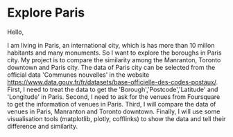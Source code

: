 # Explore Paris

Hello,

I am living in Paris, an international city, which is has more than 10 millon habitants and many monuments. 
So I want to explore the boroughs in Paris city. 
My project is to compare the similarity among the Manranton, Toronto downtown and Paris city.
The data of Paris city can be selected from the official data 'Communes nouvelles' in the website
https://www.data.gouv.fr/fr/datasets/base-officielle-des-codes-postaux/.
First, I need to treat the data to get the 'Borough','Postcode','Latitude' and 'Longitude' in Paris.
Second, I need to ask for the venues from Foursquare to get the information of venues in Paris.
Third, I will compare the data of venues in Paris, Manranton and Toronto downtown.
Finally, I will use some visualisation tools (matplotlib, plotly, cofflinks) to show the data and tell their difference and similarity.
